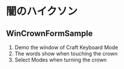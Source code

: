 # 闇のハイクソン
## WinCrownFormSample
  1. Demo the window of Craft Keyboard Mode
  2. The words show when touching the crown
  3. Select Modes when turning the crown
